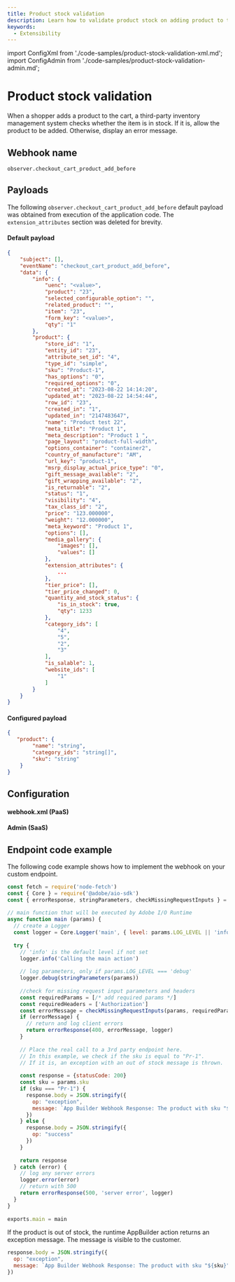 ```yaml
---
title: Product stock validation
description: Learn how to validate product stock on adding product to the cart using webhooks in Adobe Commerce.
keywords:
  - Extensibility
---
```


import ConfigXml from './code-samples/product-stock-validation-xml.md';
import ConfigAdmin from './code-samples/product-stock-validation-admin.md';

# Product stock validation

When a shopper adds a product to the cart, a third-party inventory management system checks whether the item is in stock. If it is, allow the product to be added. Otherwise, display an error message.

## Webhook name

`observer.checkout_cart_product_add_before`

## Payloads

The following `observer.checkout_cart_product_add_before` default payload was obtained from execution of the application code. The `extension_attributes` section was deleted for brevity.

<CodeBlock slots="heading, code" repeat="2" languages="JSON, JSON" />

#### Default payload

```json
{
    "subject": [],
    "eventName": "checkout_cart_product_add_before",
    "data": {
        "info": {
            "uenc": "<value>",
            "product": "23",
            "selected_configurable_option": "",
            "related_product": "",
            "item": "23",
            "form_key": "<value>",
            "qty": "1"
        },
        "product": {
            "store_id": "1",
            "entity_id": "23",
            "attribute_set_id": "4",
            "type_id": "simple",
            "sku": "Product-1",
            "has_options": "0",
            "required_options": "0",
            "created_at": "2023-08-22 14:14:20",
            "updated_at": "2023-08-22 14:54:44",
            "row_id": "23",
            "created_in": "1",
            "updated_in": "2147483647",
            "name": "Product test 22",
            "meta_title": "Product 1",
            "meta_description": "Product 1 ",
            "page_layout": "product-full-width",
            "options_container": "container2",
            "country_of_manufacture": "AM",
            "url_key": "product-1",
            "msrp_display_actual_price_type": "0",
            "gift_message_available": "2",
            "gift_wrapping_available": "2",
            "is_returnable": "2",
            "status": "1",
            "visibility": "4",
            "tax_class_id": "2",
            "price": "123.000000",
            "weight": "12.000000",
            "meta_keyword": "Product 1",
            "options": [],
            "media_gallery": {
                "images": [],
                "values": []
            },
            "extension_attributes": {
                ...
            },
            "tier_price": [],
            "tier_price_changed": 0,
            "quantity_and_stock_status": {
                "is_in_stock": true,
                "qty": 1233
            },
            "category_ids": [
                "4",
                "5",
                "2",
                "3"
            ],
            "is_salable": 1,
            "website_ids": [
                "1"
            ]
        }
    }
}
```

#### Configured payload

```json
{
   "product": {
        "name": "string",
        "category_ids": "string[]",
        "sku": "string"
    }
}
```

## Configuration

<TabsBlock orientation="horizontal" slots="heading, content" theme="light" repeat="2" />

#### webhook.xml (PaaS)

<ConfigXml/>

#### Admin (SaaS)

<ConfigAdmin/>

## Endpoint code example

The following code example shows how to implement the webhook on your custom endpoint.

```js
const fetch = require('node-fetch')
const { Core } = require('@adobe/aio-sdk')
const { errorResponse, stringParameters, checkMissingRequestInputs } = require('../utils')
 
// main function that will be executed by Adobe I/O Runtime
async function main (params) {
  // create a Logger
  const logger = Core.Logger('main', { level: params.LOG_LEVEL || 'info' })
 
  try {
    // 'info' is the default level if not set
    logger.info('Calling the main action')
 
    // log parameters, only if params.LOG_LEVEL === 'debug'
    logger.debug(stringParameters(params))
 
    //check for missing request input parameters and headers
    const requiredParams = [/* add required params */]
    const requiredHeaders = ['Authorization']
    const errorMessage = checkMissingRequestInputs(params, requiredParams, requiredHeaders)
    if (errorMessage) {
      // return and log client errors
      return errorResponse(400, errorMessage, logger)
    }
 
    // Place the real call to a 3rd party endpoint here.
    // In this example, we check if the sku is equal to "Pr-1".
    // If it is, an exception with an out of stock message is thrown.
    
    const response = {statusCode: 200}
    const sku = params.sku
    if (sku === "Pr-1") {
      response.body = JSON.stringify({
        op: "exception",
        message: `App Builder Webhook Response: The product with sku "${sku}" is out of stock.`
      })
    } else {
      response.body = JSON.stringify({
        op: "success"
      })
    }
 
    return response
  } catch (error) {
    // log any server errors
    logger.error(error)
    // return with 500
    return errorResponse(500, 'server error', logger)
  }
}
 
exports.main = main
```

If the product is out of stock, the runtime AppBuilder action returns an exception message. The message is visible to the customer.

```js
response.body = JSON.stringify({
  op: "exception",
  message: `App Builder Webhook Response: The product with sku "${sku}" is out of stock.`
})
```
